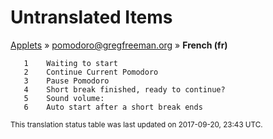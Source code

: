# Untranslated Items
[Applets](../../../README.md) &#187; [pomodoro@gregfreeman.org](../README.md) &#187; **French (fr)**

       1	Waiting to start
       2	Continue Current Pomodoro
       3	Pause Pomodoro
       4	Short break finished, ready to continue?
       5	Sound volume:  
       6	Auto start after a short break ends

<sup>This translation status table was last updated on 2017-09-20, 23:43 UTC.</sup>
